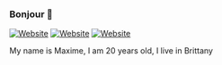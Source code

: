 ### Bonjour 👋

[![Website](https://img.shields.io/website?label=maxime-simon.fr&style=for-the-badge&url=https://maxime-simon.fr)](https://maxime-simon.fr)
[![Website](https://img.shields.io/website?label=ectalia.net&style=for-the-badge&url=https://ectalia.net)](https://ectalia.net)
[![Website](https://img.shields.io/website?label=azrod29150.fr&style=for-the-badge&url=https://azrod29150.fr)](https://azrod29150.fr)

My name is Maxime, I am 20 years old, I live in Brittany
